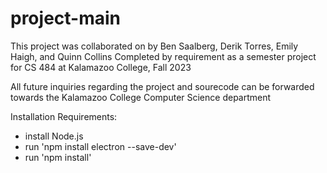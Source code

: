 # project-main
This project was collaborated on by Ben Saalberg, Derik Torres, Emily Haigh, and Quinn Collins
Completed by requirement as a semester project for CS 484 at Kalamazoo College, Fall 2023

All future inquiries regarding the project and sourecode can be forwarded towards the Kalamazoo College
Computer Science department

Installation Requirements:
- install Node.js
- run 'npm install electron --save-dev'
- run 'npm install'

